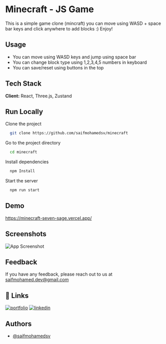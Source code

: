 
# Minecraft - JS Game

This is a simple game clone (mincraft) you can move using WASD + space bar keys and click anywhere to add blocks :)
Enjoy!
## Usage

- You can move using WASD keys and jump using space bar
- You can change block type using 1,2,3,4,5 numbers in keyboard
- You can save/reset using buttons in the top


## Tech Stack

**Client:** React, Three.js, Zustand

## Run Locally

Clone the project

```bash
  git clone https://github.com/saifmohamedsv/minecraft
```

Go to the project directory

```bash
  cd minecraft
```

Install dependencies

```bash
  npm Install
```

Start the server

```bash
  npm run start
```


## Demo
https://minecraft-seven-sage.vercel.app/

## Screenshots

![App Screenshot](https://i.ibb.co/0ZJDSbD/Screenshot-2024-04-20-at-11-23-22.png)
## Feedback

If you have any feedback, please reach out to us at saifmohamed.dev@gmail.com


## 🔗 Links
[![portfolio](https://img.shields.io/badge/my_portfolio-000?style=for-the-badge&logo=ko-fi&logoColor=white)](https://saifmohamedsv.github.io/)
[![linkedin](https://img.shields.io/badge/linkedin-0A66C2?style=for-the-badge&logo=linkedin&logoColor=white)](https://www.linkedin.com/in/saifmohamedsv)


## Authors

- [@saifmohamedsv](https://www.github.com/saifmohamedsv)

